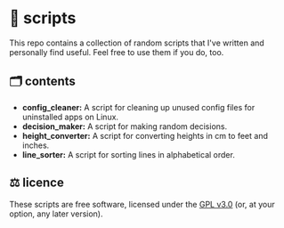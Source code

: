 # 🧰 scripts

This repo contains a collection of random scripts that I've written and
personally find useful. Feel free to use them if you do, too.

## 🗂️ contents

- **config_cleaner:** A script for cleaning up unused config files for
uninstalled apps on Linux.
- **decision_maker:** A script for making random decisions.
- **height_converter:** A script for converting heights in cm to feet and inches.
- **line_sorter:** A script for sorting lines in alphabetical order.

## ⚖️ licence

These scripts are free software, licensed under the
[GPL v3.0](https://www.gnu.org/licenses/gpl-3.0.en.html)
(or, at your option, any later version).
